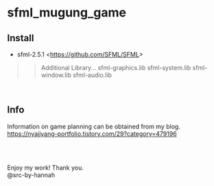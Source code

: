 # sfml_mugung_game

## Install
* sfml-2.5.1 <<https://github.com/SFML/SFML>>
>> Additional Library...
>> sfml-graphics.lib
>> sfml-system.lib
>> sfml-window.lib
>> sfml-audio.lib
<br>

## Info
Information on game planning can be obtained from my blog.
<br>https://nyajjyang-portfolio.tistory.com/29?category=479196

<br><br>

Enjoy my work! Thank you.
<br>@src-by-hannah
